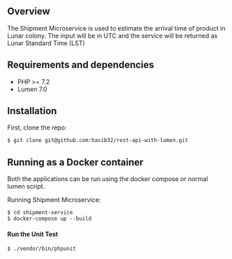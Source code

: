 ## Overview

The Shipment Microservice is used to estimate the arrival time of product in Lunar colony. The input will be in UTC and the service will be returned as Lunar Standard Time (LST)

## Requirements and dependencies

- PHP >= 7.2
- Lumen 7.0

## Installation

First, clone the repo:
```bash
$ git clone git@github.com:hasib32/rest-api-with-lumen.git
```
## Running as a Docker container

Both the applications can be run using the docker compose or normal lumen script. 

Running Shipment Microservice:

```
$ cd shipment-service
$ docker-compose up --build
```

#### Run the Unit Test

```
$ ./vendor/bin/phpunit
```
